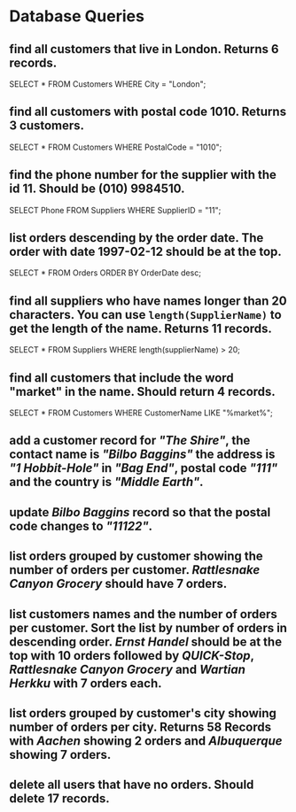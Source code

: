 # Database Queries

## find all customers that live in London. Returns 6 records.

SELECT * FROM Customers WHERE City = "London";

## find all customers with postal code 1010. Returns 3 customers.

SELECT * FROM Customers WHERE PostalCode = "1010";

## find the phone number for the supplier with the id 11. Should be (010) 9984510.

SELECT Phone FROM Suppliers WHERE SupplierID = "11";

## list orders descending by the order date. The order with date 1997-02-12 should be at the top.

SELECT * FROM Orders ORDER BY OrderDate desc;

## find all suppliers who have names longer than 20 characters. You can use `length(SupplierName)` to get the length of the name. Returns 11 records.

SELECT * FROM Suppliers WHERE length(supplierName) > 20;

## find all customers that include the word "market" in the name. Should return 4 records.

SELECT * FROM Customers WHERE CustomerName LIKE "%market%";

## add a customer record for _"The Shire"_, the contact name is _"Bilbo Baggins"_ the address is _"1 Hobbit-Hole"_ in _"Bag End"_, postal code _"111"_ and the country is _"Middle Earth"_.

## update _Bilbo Baggins_ record so that the postal code changes to _"11122"_.

## list orders grouped by customer showing the number of orders per customer. _Rattlesnake Canyon Grocery_ should have 7 orders.

## list customers names and the number of orders per customer. Sort the list by number of orders in descending order. _Ernst Handel_ should be at the top with 10 orders followed by _QUICK-Stop_, _Rattlesnake Canyon Grocery_ and _Wartian Herkku_ with 7 orders each.

## list orders grouped by customer's city showing number of orders per city. Returns 58 Records with _Aachen_ showing 2 orders and _Albuquerque_ showing 7 orders.

## delete all users that have no orders. Should delete 17 records.
